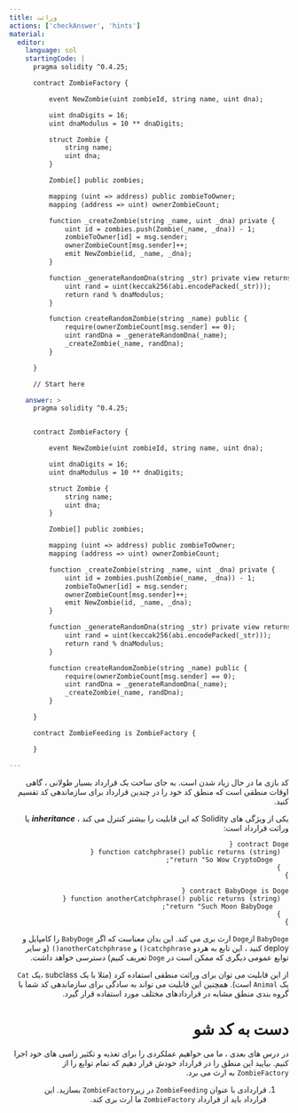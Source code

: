 ```yaml
---
title: وراثت
actions: ['checkAnswer', 'hints']
material:
  editor:
    language: sol
    startingCode: |
      pragma solidity ^0.4.25;

      contract ZombieFactory {

          event NewZombie(uint zombieId, string name, uint dna);

          uint dnaDigits = 16;
          uint dnaModulus = 10 ** dnaDigits;

          struct Zombie {
              string name;
              uint dna;
          }

          Zombie[] public zombies;

          mapping (uint => address) public zombieToOwner;
          mapping (address => uint) ownerZombieCount;

          function _createZombie(string _name, uint _dna) private {
              uint id = zombies.push(Zombie(_name, _dna)) - 1;
              zombieToOwner[id] = msg.sender;
              ownerZombieCount[msg.sender]++;
              emit NewZombie(id, _name, _dna);
          }

          function _generateRandomDna(string _str) private view returns (uint) {
              uint rand = uint(keccak256(abi.encodePacked(_str)));
              return rand % dnaModulus;
          }

          function createRandomZombie(string _name) public {
              require(ownerZombieCount[msg.sender] == 0);
              uint randDna = _generateRandomDna(_name);
              _createZombie(_name, randDna);
          }

      }

      // Start here

    answer: >
      pragma solidity ^0.4.25;


      contract ZombieFactory {

          event NewZombie(uint zombieId, string name, uint dna);

          uint dnaDigits = 16;
          uint dnaModulus = 10 ** dnaDigits;

          struct Zombie {
              string name;
              uint dna;
          }

          Zombie[] public zombies;

          mapping (uint => address) public zombieToOwner;
          mapping (address => uint) ownerZombieCount;

          function _createZombie(string _name, uint _dna) private {
              uint id = zombies.push(Zombie(_name, _dna)) - 1;
              zombieToOwner[id] = msg.sender;
              ownerZombieCount[msg.sender]++;
              emit NewZombie(id, _name, _dna);
          }

          function _generateRandomDna(string _str) private view returns (uint) {
              uint rand = uint(keccak256(abi.encodePacked(_str)));
              return rand % dnaModulus;
          }

          function createRandomZombie(string _name) public {
              require(ownerZombieCount[msg.sender] == 0);
              uint randDna = _generateRandomDna(_name);
              _createZombie(_name, randDna);
          }

      }

      contract ZombieFeeding is ZombieFactory {

      }

---
```

<div dir="rtl">
کد بازی ما در حال زیاد شدن است. به جای ساخت یک قرارداد بسیار طولانی ، گاهی اوقات منطقی است که منطق کد خود را در چندین قرارداد برای سازماندهی کد تقسیم کنید.

یکی از ویژگی های Solidity که این قابلیت را بیشتر کنترل می کند ، ***inheritance*** یا وراثت قرارداد است:

```
contract Doge {
  function catchphrase() public returns (string) {
    return "So Wow CryptoDoge";
  }
}

contract BabyDoge is Doge {
  function anotherCatchphrase() public returns (string) {
    return "Such Moon BabyDoge";
  }
}
```

`BabyDoge` از`Doge` ارث بری می کند. این بدان معناست که اگر `BabyDoge` را کامپایل و deploy کنید ، این تابع به هردو `catchphrase()` و `anotherCatchphrase()` (و سایر توابع عمومی دیگری که ممکن است در `Doge` تعریف کنیم) دسترسی خواهد داشت.

از این قابلیت می توان برای وراثت منطقی استفاده کرد (مثلا با یک subclass ،یک `Cat` یک `Animal` است). همچنین این قابلیت می تواند به سادگی برای سازماندهی کد شما با گروه بندی منطق مشابه در قراردادهای مختلف مورد استفاده قرار گیرد.

# دست به کد شو

در درس های بعدی ، ما می خواهیم عملکردی را برای تغذیه و تکثیر زامبی های خود اجرا کنیم. بیایید این منطق را در قرارداد خودش قرار دهیم که تمام توابع را از `ZombieFactory` به ارث می برد.

1. قراردادی با عنوان `ZombieFeeding` در زیر`ZombieFactory` بسازید. این قرارداد باید از قرارداد `ZombieFactory` ما ارث بری کند.
</div>